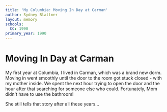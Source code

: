 ```yaml
---
title: 'My Columbia: Moving In Day at Carman'
author: Sydney Blattner
layout: memory
schools:
  CC: 1990
primary_year: 1990
---
```

# Moving In Day at Carman

My first year at Columbia, I lived in Carman, which was a brand new dorm.  Moving in went smoothly until the door to the room got stuck closed - with my mother inside.  We spent the next hour trying to open the door and the hour after that searching for someone else who could.  Fortunately, Mom didn't have to use the bathroom!

She still tells that story after all these years...
